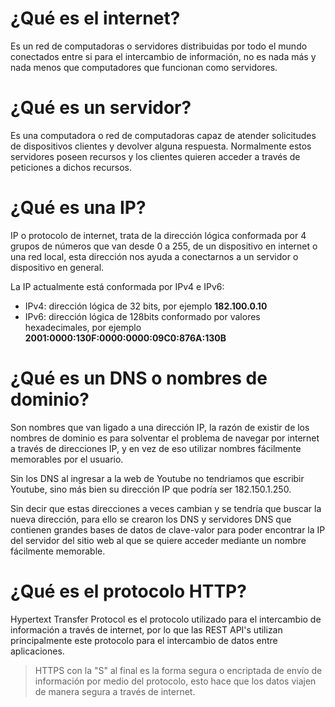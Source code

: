 # ¿Qué es el internet?

Es un red de computadoras o servidores distribuidas por todo el mundo conectados entre si para el intercambio de información, no es nada más y nada menos que computadores que funcionan como servidores.

# ¿Qué es un servidor?

Es una computadora o red de computadoras capaz de atender solicitudes de dispositivos clientes y devolver alguna respuesta. Normalmente estos servidores poseen recursos y los clientes quieren acceder a través de peticiones a dichos recursos.

# ¿Qué es una IP?

IP o protocolo de internet, trata de la dirección lógica conformada por 4 grupos de números que van desde 0 a 255, de un dispositivo en internet o una red local, esta dirección nos ayuda a conectarnos a un servidor o dispositivo en general.

La IP actualmente está conformada por IPv4 e IPv6:

- IPv4: dirección lógica de 32 bits, por ejemplo **182.100.0.10**
- IPv6: dirección lógica de 128bits conformado por valores hexadecimales, por ejemplo **2001:0000:130F:0000:0000:09C0:876A:130B**

# ¿Qué es un DNS o nombres de dominio?

Son nombres que van ligado a una dirección IP, la razón de existir de los nombres de dominio es para solventar el problema de navegar por internet a través de direcciones IP, y en vez de eso utilizar nombres fácilmente memorables por el usuario.

Sin los DNS al ingresar a la web de Youtube no tendriamos que escribir Youtube, sino más bien su dirección IP que podría ser 182.150.1.250.

Sin decir que estas direcciones a veces cambian y se tendría que buscar la nueva dirección, para ello se crearon los DNS y servidores DNS que contienen grandes bases de datos de clave-valor para poder encontrar la IP del servidor del sitio web al que se quiere acceder mediante un nombre fácilmente memorable.

# ¿Qué es el protocolo HTTP?

Hypertext Transfer Protocol es el protocolo utilizado para el intercambio de información a través de internet, por lo que las REST API's utilizan principalmente este protocolo para el intercambio de datos entre aplicaciones.

> HTTPS con la "S" al final es la forma segura o encriptada de envío de información por medio del protocolo, esto hace que los datos viajen de manera segura a través de internet.
